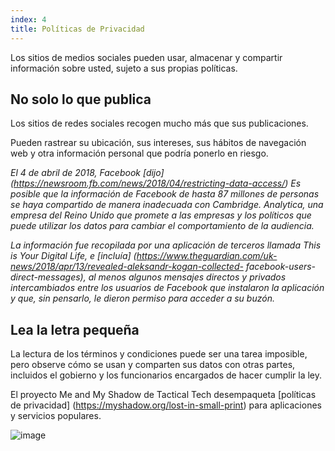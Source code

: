 ```yaml
---
index: 4
title: Políticas de Privacidad
---
```

Los sitios de medios sociales pueden usar, almacenar y compartir información sobre usted, sujeto a sus propias políticas.

## No solo lo que publica

Los sitios de redes sociales recogen mucho más que sus publicaciones.

Pueden rastrear su ubicación, sus intereses, sus hábitos de navegación web y otra información personal que podría ponerlo en riesgo.

*El 4 de abril de 2018, Facebook [dijo] (https://newsroom.fb.com/news/2018/04/restricting-data-access/) Es posible que la información de Facebook de hasta 87 millones de personas se haya compartido de manera inadecuada con Cambridge. Analytica, una empresa del Reino Unido que promete a las empresas y los políticos que puede utilizar los datos para cambiar el comportamiento de la audiencia.*

*La información fue recopilada por una aplicación de terceros llamada This is Your Digital Life, e [incluía] (https://www.theguardian.com/uk-news/2018/apr/13/revealed-aleksandr-kogan-collected- facebook-users-direct-messages), al menos algunos mensajes directos y privados intercambiados entre los usuarios de Facebook que instalaron la aplicación y que, sin pensarlo, le dieron permiso para acceder a su buzón.*

## Lea la letra pequeña

La lectura de los términos y condiciones puede ser una tarea imposible, pero observe cómo se usan y comparten sus datos con otras partes, incluidos el gobierno y los funcionarios encargados de hacer cumplir la ley.

El proyecto Me and My Shadow de Tactical Tech desempaqueta [políticas de privacidad] (https://myshadow.org/lost-in-small-print) para aplicaciones y servicios populares.

![image](socialb2.png)